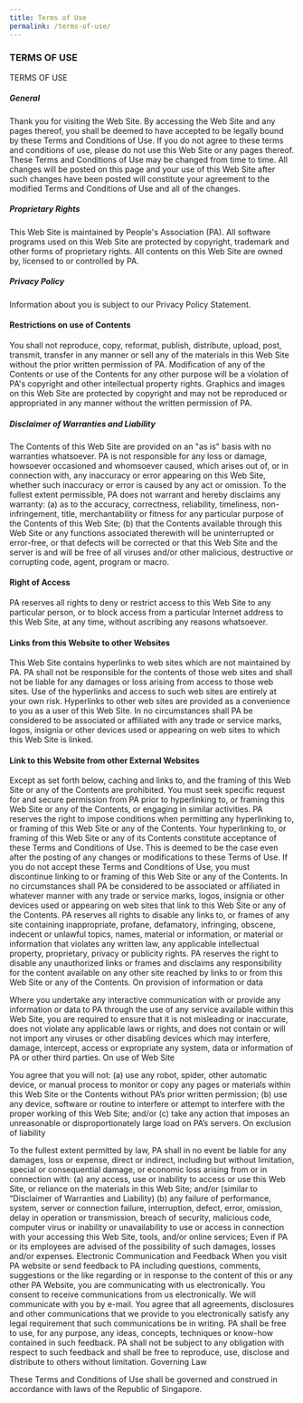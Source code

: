 ```yaml
---
title: Terms of Use
permalink: /terms-of-use/
---
```

### TERMS OF USE

TERMS OF USE<br>

##### General
Thank you for visiting the Web Site. By accessing the Web Site and any pages thereof, you shall be deemed to have accepted to be legally bound by these Terms and Conditions of Use. If you do not agree to these terms and conditions of use, please do not use this Web Site or any pages thereof.
These Terms and Conditions of Use may be changed from time to time. All changes will be posted on this page and your use of this Web Site after such changes have been posted will constitute your agreement to the modified Terms and Conditions of Use and all of the changes.

##### Proprietary Rights
This Web Site is maintained by People's Association (PA). All software programs used on this Web Site are protected by copyright, trademark and other forms of proprietary rights. All contents on this Web Site are owned by, licensed to or controlled by PA.

##### Privacy Policy
 Information about you is subject to our Privacy Policy Statement.
 
#### Restrictions on use of Contents
You shall not reproduce, copy, reformat, publish, distribute, upload, post, transmit, transfer in any manner or sell any of the materials in this Web Site without the prior written permission of PA.
Modification of any of the Contents or use of the Contents for any other purpose will be a violation of PA's copyright and other intellectual property rights. Graphics and images on this Web Site are protected by copyright and may not be reproduced or appropriated in any manner without the written permission of PA.

##### Disclaimer of Warranties and Liability
The Contents of this Web Site are provided on an "as is" basis with no warranties whatsoever. PA is not responsible for any loss or damage, howsoever occasioned and whomsoever caused, which arises out of, or in connection with, any inaccuracy or error appearing on this Web Site, whether such inaccuracy or error is caused by any act or omission.
To the fullest extent permissible, PA does not warrant and hereby disclaims any warranty:
(a) as to the accuracy, correctness, reliability, timeliness, non-infringement, title, merchantability or fitness for any particular purpose of the Contents of this Web Site;
(b) that the Contents available through this Web Site or any functions associated therewith will be uninterrupted or error-free, or that defects will be corrected or that this Web Site and the server is and will be free of all viruses and/or other malicious, destructive or corrupting code, agent, program or macro.
#### Right of Access
PA reserves all rights to deny or restrict access to this Web Site to any particular person, or to block access from a particular Internet address to this Web Site, at any time, without ascribing any reasons whatsoever.
#### Links from this Website to other Websites
This Web Site contains hyperlinks to web sites which are not maintained by PA. PA shall not be responsible for the contents of those web sites and shall not be liable for any damages or loss arising from access to those web sites. Use of the hyperlinks and access to such web sites are entirely at your own risk.
Hyperlinks to other web sites are provided as a convenience to you as a user of this Web Site. In no circumstances shall PA be considered to be associated or affiliated with any trade or service marks, logos, insignia or other devices used or appearing on web sites to which this Web Site is linked.
#### Link to this Website from other External Websites
 Except as set forth below, caching and links to, and the framing of this Web Site or any of the Contents are prohibited.
You must seek specific request for and secure permission from PA prior to hyperlinking to, or framing this Web Site or any of the Contents, or engaging in similar activities. PA reserves the right to impose conditions when permitting any hyperlinking to, or framing of this Web Site or any of the Contents.
Your hyperlinking to, or framing of this Web Site or any of its Contents constitute acceptance of these Terms and Conditions of Use. This is deemed to be the case even after the posting of any changes or modifications to these Terms of Use. If you do not accept these Terms and Conditions of Use, you must discontinue linking to or framing of this Web Site or any of the Contents.
In no circumstances shall PA be considered to be associated or affiliated in whatever manner with any trade or service marks, logos, insignia or other devices used or appearing on web sites that link to this Web Site or any of the Contents.
PA reserves all rights to disable any links to, or frames of any site containing inappropriate, profane, defamatory, infringing, obscene, indecent or unlawful topics, names, material or information, or material or information that violates any written law, any applicable intellectual property, proprietary, privacy or publicity rights.
PA reserves the right to disable any unauthorized links or frames and disclaims any responsibility for the content available on any other site reached by links to or from this Web Site or any of the Contents.
On provision of information or data 

Where you undertake any interactive communication with or provide any information or data to PA through the use of any service available within this Web Site, you are required to ensure that it is not misleading or inaccurate, does not violate any applicable laws or rights, and does not contain or will not import any viruses or other disabling devices which may interfere, damage, intercept, access or expropriate any system, data or information of PA or other third parties.
On use of Web Site 

You agree that you will not:
(a) use any robot, spider, other automatic device, or manual process to monitor or copy any pages or materials within this Web Site or the Contents without PA’s prior written permission; 
(b) use any device, software or routine to interfere or attempt to interfere with the proper working of this Web Site; and/or 
(c) take any action that imposes an unreasonable or disproportionately large load on PA’s servers. 
On exclusion of liability 

To the fullest extent permitted by law, PA shall in no event be liable for any damages, loss or expense, direct or indirect, including but without limitation, special or consequential damage, or economic loss arising from or in connection with:
(a) any access, use or inability to access or use this Web Site, or reliance on the materials in this Web Site; and/or  (similar to “Disclaimer of Warranties and Liability)
(b) any failure of performance, system, server or connection failure, interruption, defect, error, omission, delay in operation or transmission, breach of security, malicious code, computer virus or inability or unavailability to use or access in connection with your accessing this Web Site, tools, and/or online services;
Even if PA or its employees are advised of the possibility of such damages, losses and/or expenses.
Electronic Communication and Feedback
When you visit PA website or send feedback to PA including questions, comments, suggestions or the like regarding or in response to the content of this or any other PA Website, you are communicating with us electronically. You consent to receive communications from us electronically. We will communicate with you by e-mail. You agree that all agreements, disclosures and other communications that we provide to you electronically satisfy any legal requirement that such communications be in writing.
PA shall be free to use, for any purpose, any ideas, concepts, techniques or know-how contained in such feedback. PA shall not be subject to any obligation with respect to such feedback and shall be free to reproduce, use, disclose and distribute to others without limitation.
Governing Law

These Terms and Conditions of Use shall be governed and construed in accordance with laws of the Republic of Singapore.